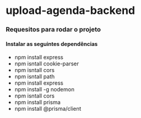 # upload-agenda-backend
### Requesitos para rodar o projeto
#### Instalar as seguintes dependências
* npm install express
* npm isntall cookie-parser
* npm isntall cors 
* npm isntall path
* npm install express
* npm install -g nodemon
* npm isntall cors
* npm install prisma
* npm install @prisma/client

